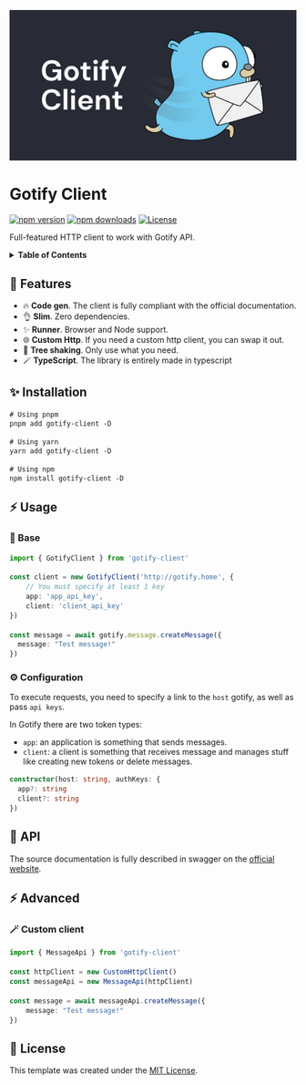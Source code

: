 [![gotify-client](https://raw.githubusercontent.com/hywax/gotify-client/main/public/cover.jpg)](https://github.com/hywax/vitepress-yandex-metrika)

# Gotify Client

[![npm version][npm-version-src]][npm-version-href]
[![npm downloads][npm-downloads-src]][npm-downloads-href]
[![License][license-src]][license-href]

Full-featured HTTP client to work with Gotify API.

<details>
  <summary><b>Table of Contents</b></summary>

* [Features](#-features)
* [Installation](#-installation)
* [Usage](#-usage)
  * [Base](#-base)
  * [Configuration](#-configuration)
* [API](#-api)
* [Advanced](#-advanced)
  * [Custom client](#-custom-client)
* [License](#-license)
</details>

## 🎯 Features

* 🔥 **Code gen**. The client is fully compliant with the official documentation.
* 👌 **Slim**. Zero dependencies.
* ✨ **Runner**. Browser and Node support.
* 🌐 **Custom Http**. If you need a custom http client, you can swap it out.
* 🌳 **Tree shaking**. Only use what you need.
* 🪄️ **TypeScript**. The library is entirely made in typescript

## ✨ Installation

```shell
# Using pnpm
pnpm add gotify-client -D

# Using yarn
yarn add gotify-client -D

# Using npm
npm install gotify-client -D
```

## ⚡ Usage

### 🚀 Base

```typescript
import { GotifyClient } from 'gotify-client'

const client = new GotifyClient('http://gotify.home', {
    // You must specify at least 1 key
    app: 'app_api_key',
    client: 'client_api_key'
})

const message = await gotify.message.createMessage({
  message: "Test message!"
})
```

### ⚙️ Configuration

To execute requests, you need to specify a link to the `host` gotify, as well as pass `api keys`.

In Gotify there are two token types:
* `app`: an application is something that sends messages.
* `client`: a client is something that receives message and manages stuff like creating new tokens or delete messages.

```typescript
constructor(host: string, authKeys: {
  app?: string
  client?: string
})
```

## 🤖 API

The source documentation is fully described in swagger on the [official website](https://gotify.net/api-docs).

<!-- API -->
<!-- /API -->

## ⚡ Advanced

### 🪄 Custom client
```typescript
import { MessageApi } from 'gotify-client'

const httpClient = new CustomHttpClient()
const messageApi = new MessageApi(httpClient)

const message = await messageApi.createMessage({
    message: "Test message!"
})
```

## 📄 License

This template was created under the [MIT License](LICENSE).

[npm-version-src]: https://img.shields.io/npm/v/gotify-client/latest.svg?logo=hackthebox&color=00ADD8&logoColor=fff
[npm-version-href]: https://npmjs.com/package/gotify-client
[npm-downloads-src]: https://img.shields.io/npm/dm/gotify-client.svg?colorB=00ADD8
[npm-downloads-href]: https://npmjs.com/package/gotify-client
[license-src]: https://img.shields.io/badge/License-MIT-00ADD8?logo=opensourceinitiative&logoColor=fff
[license-href]: https://npmjs.com/package/gotify-client
